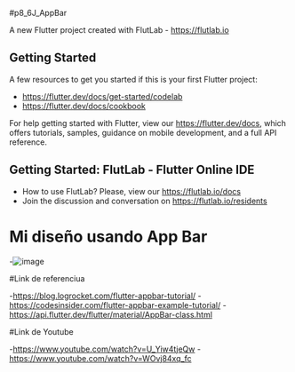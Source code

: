 #p8_6J_AppBar

A new Flutter project created with FlutLab - https://flutlab.io

## Getting Started

A few resources to get you started if this is your first Flutter project:

- https://flutter.dev/docs/get-started/codelab
- https://flutter.dev/docs/cookbook

For help getting started with Flutter, view our
https://flutter.dev/docs, which offers tutorials,
samples, guidance on mobile development, and a full API reference.

## Getting Started: FlutLab - Flutter Online IDE

- How to use FlutLab? Please, view our https://flutlab.io/docs
- Join the discussion and conversation on https://flutlab.io/residents
  
# Mi diseño usando App Bar

-![image](https://github.com/AlBETO128/Mi_AppBar_6J/assets/143547229/7c3e5900-1487-4de7-84f2-65f46ddc9bb1)

#Link de referenciua

-https://blog.logrocket.com/flutter-appbar-tutorial/
-https://codesinsider.com/flutter-appbar-example-tutorial/
-https://api.flutter.dev/flutter/material/AppBar-class.html

#Link de Youtube

-https://www.youtube.com/watch?v=U_Yiw4tjeQw
-https://www.youtube.com/watch?v=WOvj84xq_fc
